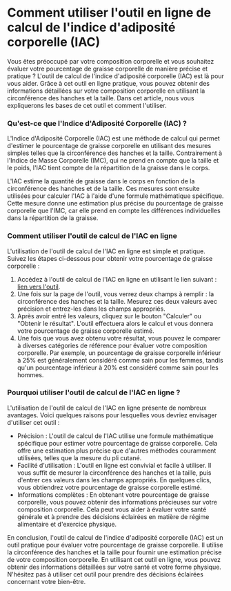 Comment utiliser l'outil en ligne de calcul de l'indice d'adiposité corporelle (IAC)
====================================================================================

Vous êtes préoccupé par votre composition corporelle et vous souhaitez évaluer votre pourcentage de graisse corporelle de manière précise et pratique ? L'outil de calcul de l'indice d'adiposité corporelle (IAC) est là pour vous aider. Grâce à cet outil en ligne pratique, vous pouvez obtenir des informations détaillées sur votre composition corporelle en utilisant la circonférence des hanches et la taille. Dans cet article, nous vous expliquerons les bases de cet outil et comment l'utiliser.

### Qu'est-ce que l'Indice d'Adiposité Corporelle (IAC) ?

L'Indice d'Adiposité Corporelle (IAC) est une méthode de calcul qui permet d'estimer le pourcentage de graisse corporelle en utilisant des mesures simples telles que la circonférence des hanches et la taille. Contrairement à l'Indice de Masse Corporelle (IMC), qui ne prend en compte que la taille et le poids, l'IAC tient compte de la répartition de la graisse dans le corps.

L'IAC estime la quantité de graisse dans le corps en fonction de la circonférence des hanches et de la taille. Ces mesures sont ensuite utilisées pour calculer l'IAC à l'aide d'une formule mathématique spécifique. Cette mesure donne une estimation plus précise du pourcentage de graisse corporelle que l'IMC, car elle prend en compte les différences individuelles dans la répartition de la graisse.

### Comment utiliser l'outil de calcul de l'IAC en ligne

L'utilisation de l'outil de calcul de l'IAC en ligne est simple et pratique. Suivez les étapes ci-dessous pour obtenir votre pourcentage de graisse corporelle :

1. Accédez à l'outil de calcul de l'IAC en ligne en utilisant le lien suivant : [lien vers l'outil](https://www.onlinecalculatorsfree.com/fr/fitness/bai-calculator.html).
2. Une fois sur la page de l'outil, vous verrez deux champs à remplir : la circonférence des hanches et la taille. Mesurez ces deux valeurs avec précision et entrez-les dans les champs appropriés.
3. Après avoir entré les valeurs, cliquez sur le bouton "Calculer" ou "Obtenir le résultat". L'outil effectuera alors le calcul et vous donnera votre pourcentage de graisse corporelle estimé.
4. Une fois que vous avez obtenu votre résultat, vous pouvez le comparer à diverses catégories de référence pour évaluer votre composition corporelle. Par exemple, un pourcentage de graisse corporelle inférieur à 25% est généralement considéré comme sain pour les femmes, tandis qu'un pourcentage inférieur à 20% est considéré comme sain pour les hommes.

### Pourquoi utiliser l'outil de calcul de l'IAC en ligne ?

L'utilisation de l'outil de calcul de l'IAC en ligne présente de nombreux avantages. Voici quelques raisons pour lesquelles vous devriez envisager d'utiliser cet outil :

- Précision : L'outil de calcul de l'IAC utilise une formule mathématique spécifique pour estimer votre pourcentage de graisse corporelle. Cela offre une estimation plus précise que d'autres méthodes couramment utilisées, telles que la mesure du pli cutané.
- Facilité d'utilisation : L'outil en ligne est convivial et facile à utiliser. Il vous suffit de mesurer la circonférence des hanches et la taille, puis d'entrer ces valeurs dans les champs appropriés. En quelques clics, vous obtiendrez votre pourcentage de graisse corporelle estimé.
- Informations complètes : En obtenant votre pourcentage de graisse corporelle, vous pouvez obtenir des informations précieuses sur votre composition corporelle. Cela peut vous aider à évaluer votre santé générale et à prendre des décisions éclairées en matière de régime alimentaire et d'exercice physique.

En conclusion, l'outil de calcul de l'indice d'adiposité corporelle (IAC) est un outil pratique pour évaluer votre pourcentage de graisse corporelle. Il utilise la circonférence des hanches et la taille pour fournir une estimation précise de votre composition corporelle. En utilisant cet outil en ligne, vous pouvez obtenir des informations détaillées sur votre santé et votre forme physique. N'hésitez pas à utiliser cet outil pour prendre des décisions éclairées concernant votre bien-être.